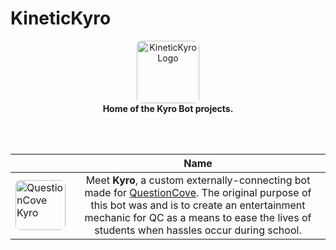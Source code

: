# KineticKyro

<p align="center">
    <img src="https://avatars.githubusercontent.com/u/240274863?s=48&v=4" alt="KineticKyro Logo" width="100" style="width:100px;border-radius:8px;" /> <br/>
    <b>Home of the Kyro Bot projects.</b>
</p><br/><br/>

|         | Name |
| ------------- |:-------------:|
| <img src="https://questioncove.com/assets/users/kyro/avatar/large?1761464844" alt="QuestionCove Kyro" width="100" style="width:80px;height:80px;border-radius:8px;" /> | Meet <b>Kyro</b>, a custom externally-connecting bot made for <a href="https://questioncove.com/" target="_blank">QuestionCove</a>. The original purpose of this bot was and is to create an entertainment mechanic for QC as a means to ease the lives of students when hassles occur during school. |